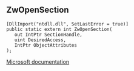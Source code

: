 ## ZwOpenSection

```
[DllImport("ntdll.dll", SetLastError = true)]
public static extern int ZwOpenSection(
   out IntPtr SectionHandle,
   uint DesiredAccess,
   IntPtr ObjectAttributes
);
```

[Microsoft documentation](https://docs.microsoft.com/en-us/windows/win32/api/winternl/nf-winternl-ntopensection)
